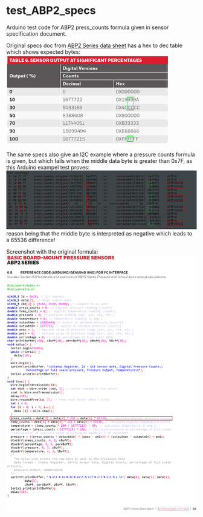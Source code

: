 # test_ABP2_specs
Arduino test code for ABP2 press_counts formula given in sensor specification document.


Original specs doc from [ABP2 Series data sheet](https://prod-edam.honeywell.com/content/dam/honeywell-edam/sps/siot/en-us/products/sensors/pressure-sensors/board-mount-pressure-sensors/basic-abp2-series/documents/sps-siot-abp2-series-datasheet-32350268-en.pdf?download=false) has a hex to dec table which shows expected bytes:
![image](./doc/spec_hex-to-dec.png)


The same specs also give an I2C example where a pressure counts formula is given, but which fails when the middle data byte is greater than 0x7F, as this Arduino exampel test proves:
![image](./doc/test_output.png)
reason being that the middle byte is interpreted as negative which leads to a 65536 difference!


Screenshot with the original formula:
![image](./doc/spec_code.png)

